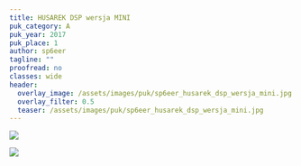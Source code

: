 ```yaml
---
title: HUSAREK DSP wersja MINI
puk_category: A
puk_year: 2017
puk_place: 1
author: sp6eer
tagline: ""
proofread: no
classes: wide
header:
  overlay_image: /assets/images/puk/sp6eer_husarek_dsp_wersja_mini.jpg
  overlay_filter: 0.5
  teaser: /assets/images/puk/sp6eer_husarek_dsp_wersja_mini.jpg
---
```






 



![](assets/data/img/projects/2017-1-0.jpg) 


![](assets/img/work-in-progress.jpg) 




 


